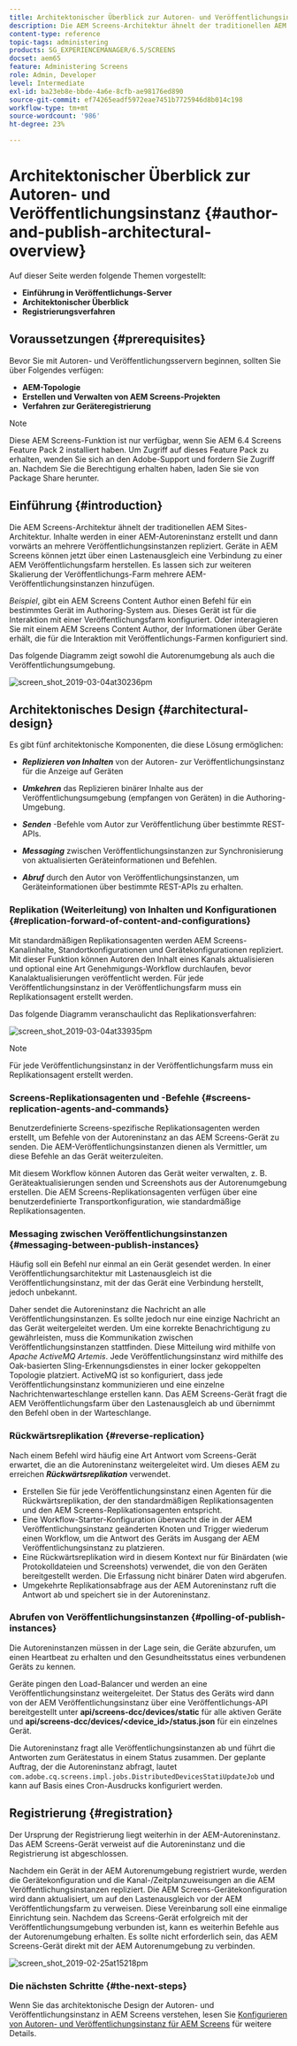 ```yaml
---
title: Architektonischer Überblick zur Autoren- und Veröffentlichungsinstanz
description: Die AEM Screens-Architektur ähnelt der traditionellen AEM Sites-Architektur. Inhalte werden in einer AEM Autoreninstanz erstellt und dann vorwärts an mehrere Veröffentlichungsinstanzen repliziert.
content-type: reference
topic-tags: administering
products: SG_EXPERIENCEMANAGER/6.5/SCREENS
docset: aem65
feature: Administering Screens
role: Admin, Developer
level: Intermediate
exl-id: ba23eb8e-bbde-4a6e-8cfb-ae98176ed890
source-git-commit: ef74265eadf5972eae7451b7725946d8b014c198
workflow-type: tm+mt
source-wordcount: '986'
ht-degree: 23%

---
```


# Architektonischer Überblick zur Autoren- und Veröffentlichungsinstanz {#author-and-publish-architectural-overview}

Auf dieser Seite werden folgende Themen vorgestellt:

* **Einführung in Veröffentlichungs-Server**
* **Architektonischer Überblick**
* **Registrierungsverfahren**

## Voraussetzungen {#prerequisites}

Bevor Sie mit Autoren- und Veröffentlichungsservern beginnen, sollten Sie über Folgendes verfügen:

* **AEM-Topologie**
* **Erstellen und Verwalten von AEM Screens-Projekten**
* **Verfahren zur Geräteregistrierung**

>[!NOTE]
>
>Diese AEM Screens-Funktion ist nur verfügbar, wenn Sie AEM 6.4 Screens Feature Pack 2 installiert haben. Um Zugriff auf dieses Feature Pack zu erhalten, wenden Sie sich an den Adobe-Support und fordern Sie Zugriff an. Nachdem Sie die Berechtigung erhalten haben, laden Sie sie von Package Share herunter.

## Einführung {#introduction}

Die AEM Screens-Architektur ähnelt der traditionellen AEM Sites-Architektur. Inhalte werden in einer AEM-Autoreninstanz erstellt und dann vorwärts an mehrere Veröffentlichungsinstanzen repliziert. Geräte in AEM Screens können jetzt über einen Lastenausgleich eine Verbindung zu einer AEM Veröffentlichungsfarm herstellen. Es lassen sich zur weiteren Skalierung der Veröffentlichungs-Farm mehrere AEM-Veröffentlichungsinstanzen hinzufügen.

*Beispiel*, gibt ein AEM Screens Content Author einen Befehl für ein bestimmtes Gerät im Authoring-System aus. Dieses Gerät ist für die Interaktion mit einer Veröffentlichungsfarm konfiguriert. Oder interagieren Sie mit einem AEM Screens Content Author, der Informationen über Geräte erhält, die für die Interaktion mit Veröffentlichungs-Farmen konfiguriert sind.

Das folgende Diagramm zeigt sowohl die Autorenumgebung als auch die Veröffentlichungsumgebung.

![screen_shot_2019-03-04at30236pm](assets/screen_shot_2019-03-04at30236pm.png)

## Architektonisches Design {#architectural-design}

Es gibt fünf architektonische Komponenten, die diese Lösung ermöglichen:

* ***Replizieren von Inhalten*** von der Autoren- zur Veröffentlichungsinstanz für die Anzeige auf Geräten

* ***Umkehren*** das Replizieren binärer Inhalte aus der Veröffentlichungsumgebung (empfangen von Geräten) in die Authoring-Umgebung.
* ***Senden*** -Befehle vom Autor zur Veröffentlichung über bestimmte REST-APIs.
* ***Messaging*** zwischen Veröffentlichungsinstanzen zur Synchronisierung von aktualisierten Geräteinformationen und Befehlen.
* ***Abruf*** durch den Autor von Veröffentlichungsinstanzen, um Geräteinformationen über bestimmte REST-APIs zu erhalten.

### Replikation (Weiterleitung) von Inhalten und Konfigurationen {#replication-forward-of-content-and-configurations}

Mit standardmäßigen Replikationsagenten werden AEM Screens-Kanalinhalte, Standortkonfigurationen und Gerätekonfigurationen repliziert. Mit dieser Funktion können Autoren den Inhalt eines Kanals aktualisieren und optional eine Art Genehmigungs-Workflow durchlaufen, bevor Kanalaktualisierungen veröffentlicht werden. Für jede Veröffentlichungsinstanz in der Veröffentlichungsfarm muss ein Replikationsagent erstellt werden.

Das folgende Diagramm veranschaulicht das Replikationsverfahren:

![screen_shot_2019-03-04at33935pm](assets/screen_shot_2019-03-04at33935pm.png)

>[!NOTE]
>
>Für jede Veröffentlichungsinstanz in der Veröffentlichungsfarm muss ein Replikationsagent erstellt werden.

### Screens-Replikationsagenten und -Befehle {#screens-replication-agents-and-commands}

Benutzerdefinierte Screens-spezifische Replikationsagenten werden erstellt, um Befehle von der Autoreninstanz an das AEM Screens-Gerät zu senden. Die AEM-Veröffentlichungsinstanzen dienen als Vermittler, um diese Befehle an das Gerät weiterzuleiten.

Mit diesem Workflow können Autoren das Gerät weiter verwalten, z. B. Geräteaktualisierungen senden und Screenshots aus der Autorenumgebung erstellen. Die AEM Screens-Replikationsagenten verfügen über eine benutzerdefinierte Transportkonfiguration, wie standardmäßige Replikationsagenten.

### Messaging zwischen Veröffentlichungsinstanzen {#messaging-between-publish-instances}

Häufig soll ein Befehl nur einmal an ein Gerät gesendet werden. In einer Veröffentlichungsarchitektur mit Lastenausgleich ist die Veröffentlichungsinstanz, mit der das Gerät eine Verbindung herstellt, jedoch unbekannt.

Daher sendet die Autoreninstanz die Nachricht an alle Veröffentlichungsinstanzen. Es sollte jedoch nur eine einzige Nachricht an das Gerät weitergeleitet werden. Um eine korrekte Benachrichtigung zu gewährleisten, muss die Kommunikation zwischen Veröffentlichungsinstanzen stattfinden. Diese Mitteilung wird mithilfe von *Apache ActiveMQ Artemis*. Jede Veröffentlichungsinstanz wird mithilfe des Oak-basierten Sling-Erkennungsdienstes in einer locker gekoppelten Topologie platziert. ActiveMQ ist so konfiguriert, dass jede Veröffentlichungsinstanz kommunizieren und eine einzelne Nachrichtenwarteschlange erstellen kann. Das AEM Screens-Gerät fragt die AEM Veröffentlichungsfarm über den Lastenausgleich ab und übernimmt den Befehl oben in der Warteschlange.

### Rückwärtsreplikation {#reverse-replication}

Nach einem Befehl wird häufig eine Art Antwort vom Screens-Gerät erwartet, die an die Autoreninstanz weitergeleitet wird. Um dieses AEM zu erreichen ***Rückwärtsreplikation*** verwendet.

* Erstellen Sie für jede Veröffentlichungsinstanz einen Agenten für die Rückwärtsreplikation, der den standardmäßigen Replikationsagenten und den AEM Screens-Replikationsagenten entspricht.
* Eine Workflow-Starter-Konfiguration überwacht die in der AEM Veröffentlichungsinstanz geänderten Knoten und Trigger wiederum einen Workflow, um die Antwort des Geräts im Ausgang der AEM Veröffentlichungsinstanz zu platzieren.
* Eine Rückwärtsreplikation wird in diesem Kontext nur für Binärdaten (wie Protokolldateien und Screenshots) verwendet, die von den Geräten bereitgestellt werden. Die Erfassung nicht binärer Daten wird abgerufen.
* Umgekehrte Replikationsabfrage aus der AEM Autoreninstanz ruft die Antwort ab und speichert sie in der Autoreninstanz.

### Abrufen von Veröffentlichungsinstanzen {#polling-of-publish-instances}

Die Autoreninstanzen müssen in der Lage sein, die Geräte abzurufen, um einen Heartbeat zu erhalten und den Gesundheitsstatus eines verbundenen Geräts zu kennen.

Geräte pingen den Load-Balancer und werden an eine Veröffentlichungsinstanz weitergeleitet. Der Status des Geräts wird dann von der AEM Veröffentlichungsinstanz über eine Veröffentlichungs-API bereitgestellt unter **api/screens-dcc/devices/static** für alle aktiven Geräte und **api/screens-dcc/devices/&lt;device_id>/status.json** für ein einzelnes Gerät.

Die Autoreninstanz fragt alle Veröffentlichungsinstanzen ab und führt die Antworten zum Gerätestatus in einem Status zusammen. Der geplante Auftrag, der die Autoreninstanz abfragt, lautet `com.adobe.cq.screens.impl.jobs.DistributedDevicesStatiUpdateJob` und kann auf Basis eines Cron-Ausdrucks konfiguriert werden.

## Registrierung {#registration}

Der Ursprung der Registrierung liegt weiterhin in der AEM-Autoreninstanz. Das AEM Screens-Gerät verweist auf die Autoreninstanz und die Registrierung ist abgeschlossen.

Nachdem ein Gerät in der AEM Autorenumgebung registriert wurde, werden die Gerätekonfiguration und die Kanal-/Zeitplanzuweisungen an die AEM Veröffentlichungsinstanzen repliziert. Die AEM Screens-Gerätekonfiguration wird dann aktualisiert, um auf den Lastenausgleich vor der AEM Veröffentlichungsfarm zu verweisen. Diese Vereinbarung soll eine einmalige Einrichtung sein. Nachdem das Screens-Gerät erfolgreich mit der Veröffentlichungsumgebung verbunden ist, kann es weiterhin Befehle aus der Autorenumgebung erhalten. Es sollte nicht erforderlich sein, das AEM Screens-Gerät direkt mit der AEM Autorenumgebung zu verbinden.

![screen_shot_2019-02-25at15218pm](assets/screen_shot_2019-02-25at15218pm.png)

### Die nächsten Schritte {#the-next-steps}

Wenn Sie das architektonische Design der Autoren- und Veröffentlichungsinstanz in AEM Screens verstehen, lesen Sie [Konfigurieren von Autoren- und Veröffentlichungsinstanz für AEM Screens](author-and-publish.md) für weitere Details.
